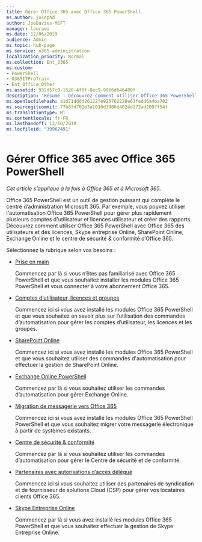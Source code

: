 ```yaml
---
title: Gérer Office 365 avec Office 365 PowerShell
ms.author: josephd
author: JoeDavies-MSFT
manager: laurawi
ms.date: 12/06/2019
audience: Admin
ms.topic: hub-page
ms.service: o365-administration
localization_priority: Normal
ms.collection: Ent_O365
ms.custom:
- PowerShell
- O365ITProTrain
- Ent_Office_Other
ms.assetid: 932d57c0-1520-4f0f-8ec9-9966d646480f
description: 'Résumé : Découvrez comment utiliser Office 365 PowerShell avec des utilisateurs et des licences Office 365, Skype Entreprise Online, SharePoint Online, Exchange Online et le Centre de sécurité et conformité Office 365.'
ms.openlocfilehash: a1d71dddd26122fe925762228e63fedd6a4ba702
ms.sourcegitcommit: 77b8fd702d3a1010d3906d4024d272ad2097f54f
ms.translationtype: MT
ms.contentlocale: fr-FR
ms.lasthandoff: 12/10/2019
ms.locfileid: "39962491"
---
```

# <a name="manage-office-365-with-office-365-powershell"></a>Gérer Office 365 avec Office 365 PowerShell

*Cet article s’applique à la fois à Office 365 et à Microsoft 365.*

Office 365 PowerShell est un outil de gestion puissant qui complète le centre d’administration Microsoft 365. Par exemple, vous pouvez utiliser l'automatisation Office 365 PowerShell pour gérer plus rapidement plusieurs comptes d'utilisateur et licences utilisateur et créer des rapports. Découvrez comment utiliser Office 365 PowerShell avec Office 365 des utilisateurs et des licences, Skype entreprise Online, SharePoint Online, Exchange Online et le centre de sécurité & conformité d’Office 365.
  
Sélectionnez la rubrique selon vos besoins :
  
- [Prise en main](getting-started-with-office-365-powershell.md)

    Commencez par là si vous n’êtes pas familiarisé avec Office 365 PowerShell et que vous souhaitez installer les modules Office 365 PowerShell et vous connecter à votre abonnement Office 365.

- [Comptes d’utilisateur, licences et groupes](manage-user-accounts-and-licenses-with-office-365-powershell.md)

    Commencez ici si vous avez installé les modules Office 365 PowerShell et que vous souhaitez en savoir plus sur l’utilisation des commandes d’automatisation pour gérer les comptes d’utilisateur, les licences et les groupes.

- [SharePoint Online](https://docs.microsoft.com/office365/enterprise/powershell/manage-sharepoint-online-with-office-365-powershell)

    Commencez ici si vous avez installé les modules Office 365 PowerShell et que vous souhaitez utiliser des commandes d'automatisation pour effectuer la gestion de SharePoint Online.

- [Exchange Online PowerShell](https://docs.microsoft.com/powershell/exchange/exchange-online/exchange-online-powershell)

    Commencez par là si vous souhaitez utiliser les commandes d’automatisation pour gérer Exchange Online.

- [Migration de messagerie vers Office 365](use-powershell-for-email-migration-to-office-365.md)

    Commencez ici si vous avez installé les modules Office 365 PowerShell PowerShell et que vous souhaitez migrer votre messagerie électronique à partir de systèmes existants.

- [Centre de sécurité & conformité](https://docs.microsoft.com/powershell/exchange/office-365-scc/office-365-scc-powershell)

    Commencez par là si vous souhaitez utiliser les commandes d’automatisation pour gérer le Centre de sécurité et de conformité.

- [Partenaires avec autorisations d’accès délégué](manage-office-365-with-windows-powershell-for-delegated-access-permissions-dap-p.md)

    Commencez ici si vous souhaitez utiliser des partenaires de syndication et de fournisseur de solutions Cloud (CSP) pour gérer vos locataires clients Office 365.

- [Skype Entreprise Online](manage-skype-for-business-online-with-office-365-powershell.md)

    Commencez par là si vous avez installé les modules Office 365 PowerShell et que vous souhaitez effectuer la gestion de Skype Entreprise Online.
